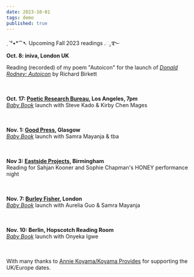 ```yaml
---
date: 2023-10-01
tags: demo
published: true
---
```

ˏˋ°•*⁀➷ Upcoming Fall 2023 readings .ೃ࿐
\
**Oct. 8: iniva, London UK**

Reading (recorded) of my poem "Autoicon"  for the launch of [*Donald Rodney: Autoicon*](https://iniva.org/programme/events/book-launch-donald-rodney-autoicon/) by Richard Birkett

\
\
**Oct. 17: [Poetic Research Bureau](https://www.poeticresearch.com/), Los Angeles, 7pm**
\
[*Baby Book*](https://www.brickbooks.ca/shop/baby-book-by-amy-ching-yan-lam/) launch with Steve Kado & Kirby Chen Mages

\
\
**Nov. 1: [Good Press](https://goodpress.co.uk/), Glasgow**
\
[*Baby Book*](https://www.brickbooks.ca/shop/baby-book-by-amy-ching-yan-lam/) launch with Samra Mayanja & tba

\
\
**Nov 3: [Eastside Projects](https://eastsideprojects.org/events/dank_th0ughts-an-evening-with-honey-bf-amy-and-gary/), Birmingham**
\
Reading for Sahjan Kooner and Sophie Chapman's HONEY performance night

\
\
**Nov. 7: [Burley Fisher](https://burleyfisherbooks.com/pages/events), London**
\
[*Baby Book*](https://www.brickbooks.ca/shop/baby-book-by-amy-ching-yan-lam/) launch with Aurelia Guo & Samra Mayanja

\
\
**Nov. 10: Berlin, Hopscotch Reading Room**
\
[*Baby Book*](https://www.brickbooks.ca/shop/baby-book-by-amy-ching-yan-lam/) launch with Onyeka Igwe

\
\
With many thanks to [Annie Koyama/Koyama Provides](https://www.instagram.com/koyamaprovides/) for supporting the UK/Europe dates.
